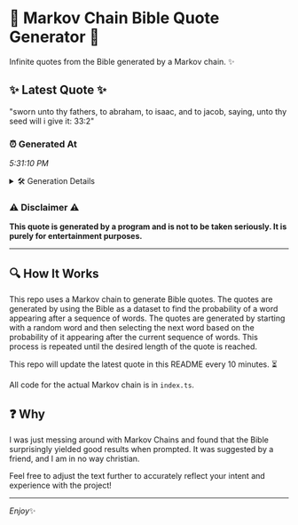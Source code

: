 # 📖 Markov Chain Bible Quote Generator 📖

Infinite quotes from the Bible generated by a Markov chain. ✨

## ✨ Latest Quote ✨
"sworn unto thy fathers, to abraham, to isaac, and to jacob, saying, unto thy seed will i give it: 33:2"

### ⏰ Generated At
*5:31:10 PM*

<details>
    <summary>🛠️ Generation Details</summary>
    <p>
        <strong>🌱 Seed:</strong> sworn<br>
        <strong>🔄 Iterations:</strong> 19<br>
        <strong>📜 Context History:</strong><br>[ sworn ]: unto<br>[ sworn, unto ]: thy<br>[ sworn, unto, thy ]: fathers,<br>[ sworn, unto, thy, fathers, ]: to<br>[ sworn, unto, thy, fathers,, to ]: abraham,<br>[ sworn, unto, thy, fathers,, to, abraham, ]: to<br>[ unto, thy, fathers,, to, abraham,, to ]: isaac,<br>[ thy, fathers,, to, abraham,, to, isaac, ]: and<br>[ fathers,, to, abraham,, to, isaac,, and ]: to<br>[ to, abraham,, to, isaac,, and, to ]: jacob,<br>[ abraham,, to, isaac,, and, to, jacob, ]: saying,<br>[ to, isaac,, and, to, jacob,, saying, ]: unto<br>[ isaac,, and, to, jacob,, saying,, unto ]: thy<br>[ and, to, jacob,, saying,, unto, thy ]: seed<br>[ to, jacob,, saying,, unto, thy, seed ]: will<br>[ jacob,, saying,, unto, thy, seed, will ]: i<br>[ saying,, unto, thy, seed, will, i ]: give<br>[ unto, thy, seed, will, i, give ]: it:<br>[ thy, seed, will, i, give, it: ]: 33:2<br>
    </p>
</details>

### ⚠️ Disclaimer ⚠️
**This quote is generated by a program and is not to be taken seriously. It is purely for entertainment purposes.**

---

## 🔍 How It Works

This repo uses a Markov chain to generate Bible quotes. The quotes are generated by using the Bible as a dataset to find the probability of a word appearing after a sequence of words. The quotes are generated by starting with a random word and then selecting the next word based on the probability of it appearing after the current sequence of words. This process is repeated until the desired length of the quote is reached.

This repo will update the latest quote in this README every 10 minutes. ⏳

All code for the actual Markov chain is in `index.ts`.

## ❓ Why

I was just messing around with Markov Chains and found that the Bible surprisingly yielded good results when prompted. 
It was suggested by a friend, and I am in no way christian.

Feel free to adjust the text further to accurately reflect your intent and experience with the project!

---

*Enjoy*✨
